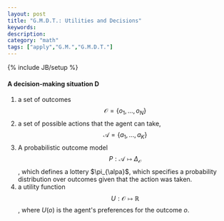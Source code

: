 ```yaml
---
layout: post 
title: "G.M.D.T.: Utilities and Decisions"
keywords:  
description: 
category: "math"
tags: ["apply","G.M.","G.M.D.T."]
---
```

{% include JB/setup %}


#### A decision-making situation D
1. a set of outcomes $$ \mathcal{O}=\left\{o_{1}, \ldots, o_{N}\right\} $$
2. a set of possible actions that the agent can take, $$
   \mathcal{A}=\left\{a_{1}, \dots, a_{K}\right\} $$
3. A probabilistic outcome model $$ P: \mathcal{A} \mapsto \Delta_{\mathcal{O}}
   $$, which defines a lottery $\pi_{\alpa}$, which specifies a probability
   distribution over outcomes given that the action was taken.
4. a utility function $$
U: \mathcal{O} \mapsto \mathbb{R}
$$, where $U(o)$ is the agent's preferences for the outcome $o$.


